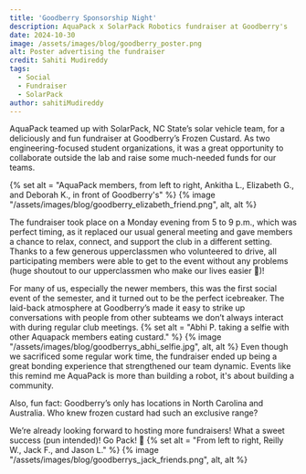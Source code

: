 ```yaml
---
title: 'Goodberry Sponsorship Night'
description: AquaPack x SolarPack Robotics fundraiser at Goodberry's 
date: 2024-10-30
image: /assets/images/blog/goodberry_poster.png
alt: Poster advertising the fundraiser
credit: Sahiti Mudireddy
tags:
  - Social
  - Fundraiser
  - SolarPack
author: sahitiMudireddy
---
```


AquaPack teamed up with SolarPack, NC State’s solar vehicle team, for a deliciously and fun fundraiser at Goodberry’s Frozen Custard. As two engineering-focused student organizations, it was a great opportunity to collaborate outside the lab and raise some much-needed funds for our teams.

{% set alt = "AquaPack members, from left to right, Ankitha L., Elizabeth G., and Deborah K., in front of Goodberry's" %}
{% image "/assets/images/blog/goodberry_elizabeth_friend.png", alt, alt %}

The fundraiser took place on a Monday evening from 5 to 9 p.m., which was perfect timing, as it replaced our usual general meeting and gave members a chance to relax, connect, and support the club in a different setting. Thanks to a few generous upperclassmen who volunteered to drive, all participating members were able to get to the event without any problems (huge shoutout to our upperclassmen who make our lives easier 🙌)!

For many of us, especially the newer members, this was the first social event of the semester, and it turned out to be the perfect icebreaker. The laid-back atmosphere at Goodberry’s made it easy to strike up conversations with people from other subteams we don’t always interact with during regular club meetings.
{% set alt = "Abhi P. taking a selfie with other Aquapack members eating custard." %}
{% image "/assets/images/blog/goodberrys_abhi_selfie.jpg", alt, alt %}
Even though we sacrificed some regular work time, the fundraiser ended up being a great bonding experience that strengthened our team dynamic. Events like this remind me AquaPack is more than building a robot, it's about building a community. 

Also, fun fact: Goodberry’s only has locations in North Carolina and Australia. Who knew frozen custard had such an exclusive range?

We’re already looking forward to hosting more fundraisers! What a sweet success (pun intended)! Go Pack! 🐺
{% set alt = "From left to right, Reilly W., Jack F., and Jason L." %}
{% image "/assets/images/blog/goodberrys_jack_friends.png", alt, alt %}

